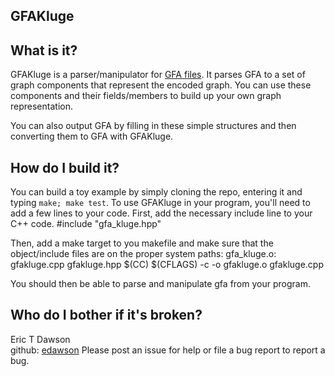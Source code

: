 GFAKluge
--------------------

## What is it?  
GFAKluge is a parser/manipulator for [GFA files](http://lh3.github.io/2014/07/19/a-proposal-of-the-grapical-fragment-assembly-format/). It parses
GFA to a set of graph components that represent the encoded graph.
You can use these components and their fields/members to build up your own
graph representation.


You can also output GFA by filling in these simple structures and then
converting them to GFA with GFAKluge.


## How do I build it?  
You can build a toy example by simply cloning the repo, entering it
and typing ```make; make test```. To use GFAKluge in your program, you'll need to
add a few lines to your code. First, add the necessary include line to your C++ code.
				#include "gfa_kluge.hpp"

Then, add a make target to you makefile and make sure that the object/include files
are on the proper system paths:
				gfa_kluge.o: gfakluge.cpp gfakluge.hpp
							$(CC) $(CFLAGS) -c -o gfakluge.o gfakluge.cpp

You should then be able to parse and manipulate gfa from your program.

## Who do I bother if it's broken?  
Eric T Dawson  
github: [edawson](https://github.com/edawson/https://github.com/edawson/GFAKluge)
Please post an issue for help or file a bug report to report a bug.

